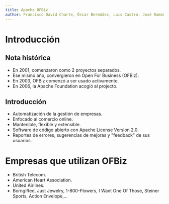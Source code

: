 ```yaml
---
title: Apache OFBiz
author: Francisco David Charte, Óscar Bermúdez, Luis Castro, José Ramón Trillo, José Carlos Entrena
---
```


# Introducción
## Nota histórica

* En 2001, comenzaron como 2 proyectos separados.
* Ese mismo año, convergieron en Open For Business (OFBiz).
* En 2003, OFBiz comenzó a ser usado activamente.
* En 2006, la Apache Foundation acogió al projecto.

## Introducción

* Automatización de la gestión de empresas.
* Enfocado al comercio online.
* Mantenible, flexible y extensible.
* Software de código abierto con Apache License Version 2.0.
* Reportes de errores, sugerencias de mejoras y "feedback" de sus usuarios.

# Empresas que utilizan OFBiz
* British Telecom.
* American Heart Association.
* United Airlines.
* Borngifted, Just Jewelry, 1-800-Flowers, I Want One Of Those, Steiner Sports, Action Envelope,...
